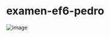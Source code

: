# examen-ef6-pedro
![image](https://github.com/PedroAvila/examen-ef6-pedro/assets/6163491/530c5d4b-3e5b-4c7c-a9e4-885a26cbd2d2)


